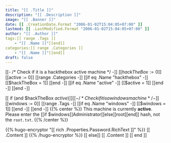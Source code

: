 ```yaml
---
title: "[[ .Title ]]" 
description: "[[ .Description ]]"
image: "[[ .Banner ]]"
date: [[ .CreationDate.Format "2006-01-02T15:04:05+07:00" ]]
lastmod: [[ .LastModified.Format "2006-01-02T15:04:05+07:00" ]]
author: "[[ .Author ]]"
tags:[[ range .Tags ]]
    - "[[ .Name ]]"[[end]]
categories:[[ range .Categories ]]
    - "[[ .Name ]]"[[end]]
draft: false
---
```


[[- /* Check if it is a hackthebox active machine */ -]]
[[$hackTheBox := 0]]
[[$active := 0]]
[[range .Categories -]]
    [[if eq .Name "hackthebox" -]]
        [[$hackTheBox = 1]]
    [[end -]]
    [[if eq .Name "active" -]]
        [[$active = 1]]
    [[end -]]
[[end -]]

[[ if (and $hackTheBox $active)]]
[[- /* Check if it is a windows machine */ -]]
[[$windows := 0]]
[[range .Tags -]]
    [[if eq .Name "windows" -]]
        [[$windows = 1]]
    [[end -]]
[[end -]]
{{% center %}}
This machine is currently **active**. Please enter the [[if $windows]]Administrator[[else]]root[[end]] hash, not the `root.txt`.
{{% /center %}}

{{% hugo-encryptor "[[ rich .Properties.Password.RichText ]]" %}}
[[ .Content ]]
{{% /hugo-encryptor %}}
[[ else]]
[[ .Content ]]
[[ end ]]
